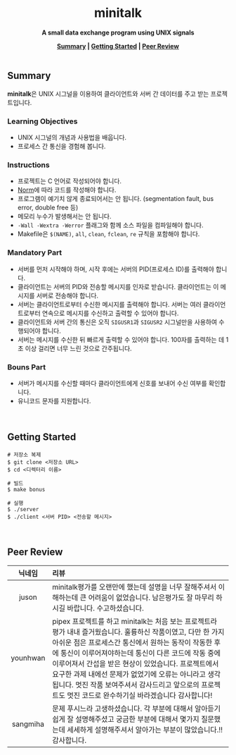 <h1 align="center">minitalk</h1>

<p align="center"><strong>A small data exchange program using UNIX signals</strong></p>

<div align="center">
  <strong>
    <a href="#summary">Summary</a> |
    <a href="#getting-started">Getting Started</a> |
    <a href="#peer-review">Peer Review</a>
  </strong>
</div>

<br>

## Summary

**minitalk**은 UNIX 시그널을 이용하여 클라이언트와 서버 간 데이터를 주고 받는 프로젝트입니다.

### Learning Objectives

- UNIX 시그널의 개념과 사용법을 배웁니다.
- 프로세스 간 통신을 경험해 봅니다.

### Instructions

- 프로젝트는 C 언어로 작성되어야 합니다.
- [Norm](https://github.com/42School/norminette/blob/master/pdf/ko.norm.pdf)에 따라 코드를 작성해야 합니다.
- 프로그램이 예기치 않게 종료되어서는 안 됩니다. (segmentation fault, bus error, double free 등)
- 메모리 누수가 발생해서는 안 됩니다.
- `-Wall -Wextra -Werror` 플래그와 함께 소스 파일을 컴파일해야 합니다.
- Makefile은 `$(NAME)`, `all`, `clean`, `fclean`, `re` 규칙을 포함해야 합니다.

### Mandatory Part

- 서버를 먼저 시작해야 하며, 시작 후에는 서버의 PID(프로세스 ID)를 출력해야 합니다.
- 클라이언트는 서버의 PID와 전송할 메시지를 인자로 받습니다. 클라이언트는 이 메시지를 서버로 전송해야 합니다.
- 서버는 클라이언트로부터 수신한 메시지를 출력해야 합니다. 서버는 여러 클라이언트로부터 연속으로 메시지를 수신하고 출력할 수 있어야 합니다.
- 클라이언트와 서버 간의 통신은 오직 `SIGUSR1`과 `SIGUSR2` 시그널만을 사용하여 수행되어야 합니다.
- 서버는 메시지를 수신한 뒤 빠르게 출력할 수 있어야 합니다. 100자를 출력하는 데 1초 이상 걸리면 너무 느린 것으로 간주됩니다.

### Bouns Part

- 서버가 메시지를 수신할 때마다 클라이언트에게 신호를 보내어 수신 여부를 확인합니다.
- 유니코드 문자를 지원합니다.

<br>

## Getting Started

```shell
# 저장소 복제
$ git clone <저장소 URL>
$ cd <디렉터리 이름>

# 빌드
$ make bonus

# 실행
$ ./server
$ ./client <서버 PID> <전송할 메시지>
```

<br>

## Peer Review

|  닉네임  | 리뷰                                                                                                                                                                                                                                                                                                                                                                                                                                                     |
| :------: | :------------------------------------------------------------------------------------------------------------------------------------------------------------------------------------------------------------------------------------------------------------------------------------------------------------------------------------------------------------------------------------------------------------------------------------------------------- |
|  juson   | minitalk평가를 오랜만에 했는데 설명을 너무 잘해주셔서 이해하는데 큰 어려움이 없었습니다. 남은평가도 잘 마무리 하시길 바랍니다. 수고하셨습니다.                                                                                                                                                                                                                                                                                                           |
| younhwan | pipex 프로젝트를 하고 minitalk는 처음 보는 프로젝트라 평가 내내 즐거웠습니다. 훌륭하신 작품이였고, 다만 한 가지 아쉬운 점은 프로세스간 통신에서 원하는 동작이 작동한 후에 통신이 이루어져야하는데 통신이 다른 코드에 작동 중에 이루어져서 간섭을 받은 현상이 있었습니다. 프로젝트에서 요구한 과제 내에선 문제가 없었기에 오류는 아니라고 생각됩니다. 멋진 작품 보여주셔서 감사드리고 앞으로의 프로젝트도 멋진 코드로 완수하기실 바라겠습니다 감사합니다! |
| sangmiha | 문제 푸시느라 고생하셨습니다. 각 부분에 대해서 알아듣기 쉽게 잘 설명해주셨고 궁금한 부분에 대해서 몇가지 질문했는데 세세하게 설명해주셔서 알아가는 부분이 많았습니다.!! 감사합니다.                                                                                                                                                                                                                                                                      |

